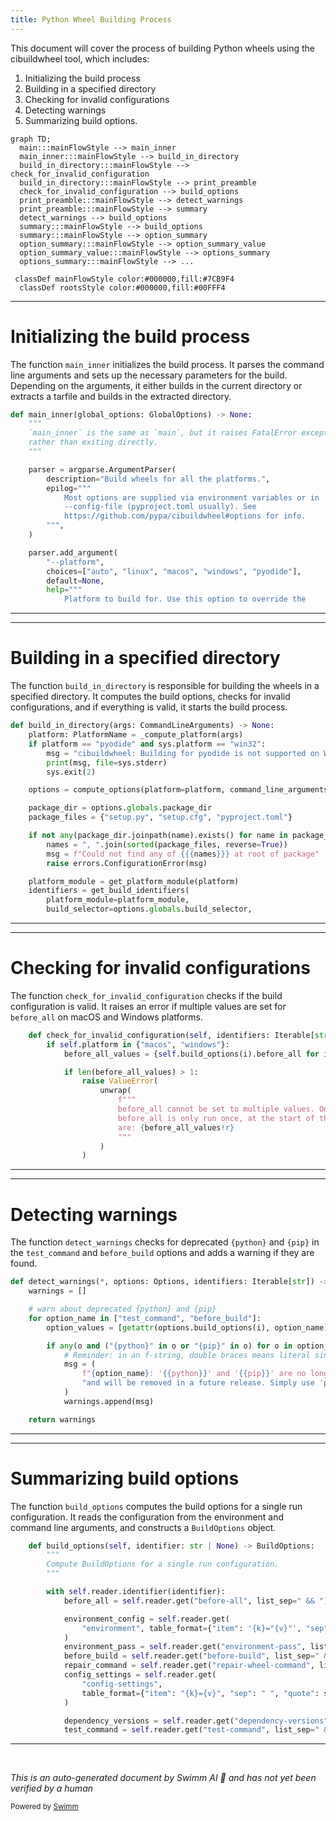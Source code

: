 ```yaml
---
title: Python Wheel Building Process
---
```

This document will cover the process of building Python wheels using the cibuildwheel tool, which includes:

1. Initializing the build process
2. Building in a specified directory
3. Checking for invalid configurations
4. Detecting warnings
5. Summarizing build options.

```mermaid
graph TD;
  main:::mainFlowStyle --> main_inner
  main_inner:::mainFlowStyle --> build_in_directory
  build_in_directory:::mainFlowStyle --> check_for_invalid_configuration
  build_in_directory:::mainFlowStyle --> print_preamble
  check_for_invalid_configuration --> build_options
  print_preamble:::mainFlowStyle --> detect_warnings
  print_preamble:::mainFlowStyle --> summary
  detect_warnings --> build_options
  summary:::mainFlowStyle --> build_options
  summary:::mainFlowStyle --> option_summary
  option_summary:::mainFlowStyle --> option_summary_value
  option_summary_value:::mainFlowStyle --> options_summary
  options_summary:::mainFlowStyle --> ...

 classDef mainFlowStyle color:#000000,fill:#7CB9F4
  classDef rootsStyle color:#000000,fill:#00FFF4
```

<SwmSnippet path="/cibuildwheel/__main__.py" line="63">

---

# Initializing the build process

The function `main_inner` initializes the build process. It parses the command line arguments and sets up the necessary parameters for the build. Depending on the arguments, it either builds in the current directory or extracts a tarfile and builds in the extracted directory.

```python
def main_inner(global_options: GlobalOptions) -> None:
    """
    `main_inner` is the same as `main`, but it raises FatalError exceptions
    rather than exiting directly.
    """

    parser = argparse.ArgumentParser(
        description="Build wheels for all the platforms.",
        epilog="""
            Most options are supplied via environment variables or in
            --config-file (pyproject.toml usually). See
            https://github.com/pypa/cibuildwheel#options for info.
        """,
    )

    parser.add_argument(
        "--platform",
        choices=["auto", "linux", "macos", "windows", "pyodide"],
        default=None,
        help="""
            Platform to build for. Use this option to override the
```

---

</SwmSnippet>

<SwmSnippet path="/cibuildwheel/__main__.py" line="287">

---

# Building in a specified directory

The function `build_in_directory` is responsible for building the wheels in a specified directory. It computes the build options, checks for invalid configurations, and if everything is valid, it starts the build process.

```python
def build_in_directory(args: CommandLineArguments) -> None:
    platform: PlatformName = _compute_platform(args)
    if platform == "pyodide" and sys.platform == "win32":
        msg = "cibuildwheel: Building for pyodide is not supported on Windows"
        print(msg, file=sys.stderr)
        sys.exit(2)

    options = compute_options(platform=platform, command_line_arguments=args, env=os.environ)

    package_dir = options.globals.package_dir
    package_files = {"setup.py", "setup.cfg", "pyproject.toml"}

    if not any(package_dir.joinpath(name).exists() for name in package_files):
        names = ", ".join(sorted(package_files, reverse=True))
        msg = f"Could not find any of {{{names}}} at root of package"
        raise errors.ConfigurationError(msg)

    platform_module = get_platform_module(platform)
    identifiers = get_build_identifiers(
        platform_module=platform_module,
        build_selector=options.globals.build_selector,
```

---

</SwmSnippet>

<SwmSnippet path="/cibuildwheel/options.py" line="702">

---

# Checking for invalid configurations

The function `check_for_invalid_configuration` checks if the build configuration is valid. It raises an error if multiple values are set for `before_all` on macOS and Windows platforms.

```python
    def check_for_invalid_configuration(self, identifiers: Iterable[str]) -> None:
        if self.platform in {"macos", "windows"}:
            before_all_values = {self.build_options(i).before_all for i in identifiers}

            if len(before_all_values) > 1:
                raise ValueError(
                    unwrap(
                        f"""
                        before_all cannot be set to multiple values. On macOS and Windows,
                        before_all is only run once, at the start of the build. before_all values
                        are: {before_all_values!r}
                        """
                    )
                )
```

---

</SwmSnippet>

<SwmSnippet path="/cibuildwheel/__main__.py" line="403">

---

# Detecting warnings

The function `detect_warnings` checks for deprecated `{python}` and `{pip}` in the `test_command` and `before_build` options and adds a warning if they are found.

```python
def detect_warnings(*, options: Options, identifiers: Iterable[str]) -> list[str]:
    warnings = []

    # warn about deprecated {python} and {pip}
    for option_name in ["test_command", "before_build"]:
        option_values = [getattr(options.build_options(i), option_name) for i in identifiers]

        if any(o and ("{python}" in o or "{pip}" in o) for o in option_values):
            # Reminder: in an f-string, double braces means literal single brace
            msg = (
                f"{option_name}: '{{python}}' and '{{pip}}' are no longer needed, "
                "and will be removed in a future release. Simply use 'python' or 'pip' instead."
            )
            warnings.append(msg)

    return warnings
```

---

</SwmSnippet>

<SwmSnippet path="/cibuildwheel/options.py" line="563">

---

# Summarizing build options

The function `build_options` computes the build options for a single run configuration. It reads the configuration from the environment and command line arguments, and constructs a `BuildOptions` object.

```python
    def build_options(self, identifier: str | None) -> BuildOptions:
        """
        Compute BuildOptions for a single run configuration.
        """

        with self.reader.identifier(identifier):
            before_all = self.reader.get("before-all", list_sep=" && ")

            environment_config = self.reader.get(
                "environment", table_format={"item": '{k}="{v}"', "sep": " "}
            )
            environment_pass = self.reader.get("environment-pass", list_sep=" ").split()
            before_build = self.reader.get("before-build", list_sep=" && ")
            repair_command = self.reader.get("repair-wheel-command", list_sep=" && ")
            config_settings = self.reader.get(
                "config-settings",
                table_format={"item": "{k}={v}", "sep": " ", "quote": shlex.quote},
            )

            dependency_versions = self.reader.get("dependency-versions")
            test_command = self.reader.get("test-command", list_sep=" && ")
```

---

</SwmSnippet>

&nbsp;

*This is an auto-generated document by Swimm AI 🌊 and has not yet been verified by a human*

<SwmMeta version="3.0.0" repo-id="Z2l0aHViJTNBJTNBY2lidWlsZHdoZWVsJTNBJTNBZ2lsYWRuYXZvdA==" repo-name="cibuildwheel" doc-type="flows"><sup>Powered by [Swimm](/)</sup></SwmMeta>
